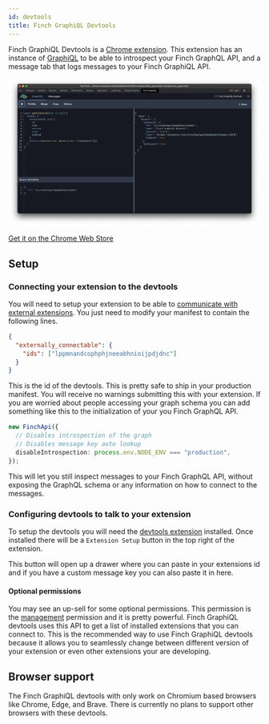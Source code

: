 ```yaml
---
id: devtools
title: Finch GraphiQL Devtools
---
```


Finch GraphiQL Devtools is a [Chrome extension](https://chrome.google.com/webstore/detail/finch-graphiql-devtools/lppmnandcophphjneeabhnioijpdjdnc). This extension has an instance of [GraphiQL](https://github.com/graphql/graphiql/tree/main/packages/graphiql) to be able to introspect your Finch GraphQL API, and a message tab that logs messages to your Finch GraphiQL API.

![Finch GraphiQL Screen Shot](/img/devtools-screen-shot.png)

[Get it on the Chrome Web Store](https://chrome.google.com/webstore/detail/finch-graphiql-devtools/lppmnandcophphjneeabhnioijpdjdnc)

## Setup

### Connecting your extension to the devtools

You will need to setup your extension to be able to [communicate with external extensions](https://developer.mozilla.org/en-US/docs/Mozilla/Add-ons/WebExtensions/manifest.json/externally_connectable). You just need to modify your manifest to contain the following lines.

```json
{
  "externally_connectable": {
    "ids": ["lppmnandcophphjneeabhnioijpdjdnc"]
  }
}
```

This is the id of the devtools. This is pretty safe to ship in your production manifest. You will receive no warnings submitting this with your extension. If you are worried about people accessing your graph schema you can add something like this to the initialization of your you Finch GraphQL API.

```typescript
new FinchApi({
  // Disables introspection of the graph
  // Disables message key auto lookup
  disableIntrospection: process.env.NODE_ENV === "production",
});
```

This will let you still inspect messages to your Finch GraphQL API, without exposing the GraphQL schema or any information on how to connect to the messages.

### Configuring devtools to talk to your extension

To setup the devtools you will need the [devtools extension](https://chrome.google.com/webstore/detail/finch-graphiql-devtools/lppmnandcophphjneeabhnioijpdjdnc) installed. Once installed there will be a `Extension Setup` button in the top right of the extension.

This button will open up a drawer where you can paste in your extensions id and if you have a custom message key you can also paste it in here.

#### Optional permissions

You may see an up-sell for some optional permissions. This permission is the [management](https://developer.mozilla.org/en-US/docs/Mozilla/Add-ons/WebExtensions/API/management) permission and it is pretty powerful. Finch GraphiQL devtools uses this API to get a list of installed extensions that you can connect to. This is the recommended way to use Finch GraphiQL devtools because it allows you to seamlessly change between different version of your extension or even other extensions your are developing.

## Browser support

The Finch GraphiQL devtools with only work on Chromium based browsers like Chrome, Edge, and Brave. There is currently no plans to support other browsers with these devtools.
